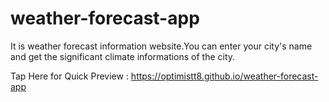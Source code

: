 # weather-forecast-app

It is weather forecast information website.You can enter your city's name and get the significant climate informations of the city.

Tap Here for Quick Preview : https://optimistt8.github.io/weather-forecast-app
